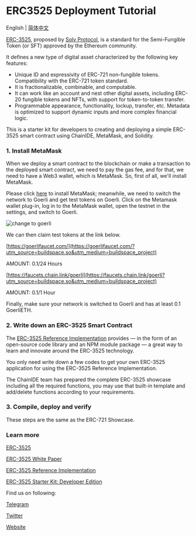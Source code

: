 # ERC3525 Deployment Tutorial

English | [简体中文](./README-zh_CN.md)

[ERC-3525](https://eips.ethereum.org/EIPS/eip-3525), proposed by [Solv Protocol](https://solv.finance), is a standard for the Semi-Fungible Token (or SFT) approved by the Ethereum community.

It defines a new type of digital asset characterized by the following key features:

* Unique ID and expressivity of ERC-721 non-fungible tokens. Compatibility with the ERC-721 token standard.
* It is fractionalizable, combinable, and computable.
* It can work like an account and nest other digital assets, including ERC-20 fungible tokens and NFTs, with support for token-to-token transfer.
* Programmable appearance, functionality, lockup, transfer, etc. Metadata is optimized to support dynamic inputs and more complex financial logic.

This is a starter kit for developers to creating and deploying a simple ERC-3525 smart contract using ChainIDE, MetaMask, and Solidity.

### 1. Install MetaMask

When we deploy a smart contract to the blockchain or make a transaction to the deployed smart contract,
we need to pay the gas fee, and for that, we need to have a Web3 wallet, which is MetaMask. 
So, first of all, we'll install MetaMask.

Please click [here](https://metamask.io/) to install MetaMask;
meanwhile, we need to switch the network to Goerli and get test tokens on Goerli.
Click on the Metamask wallet plug-in, log in to the MetaMask wallet,
open the testnet in the settings, and switch to Goerli.

![change to goerli](https://3869740696-files.gitbook.io/~/files/v0/b/gitbook-x-prod.appspot.com/o/spaces%2F-MZ6_j0WUFnBhwIdP3LR%2Fuploads%2F7r8aUlo6Ipety4BPEpyS%2Fimage.png?alt=media&token=6b6a1674-06c3-4309-8e93-3fe453b24e9a)

We can then claim test tokens at the link below.

[https://goerlifaucet.com/](https://goerlifaucet.com/?utm_source=buildspace.so&utm_medium=buildspace_project) 

AMOUNT: 0.1/24 Hours

[https://faucets.chain.link/goerli](https://faucets.chain.link/goerli?utm_source=buildspace.so&utm_medium=buildspace_project) 

AMOUNT: 0.1/1 Hour

Finally, make sure your network is switched to Goerli and has at least 0.1 GoerliETH.

### 2. Write down an ERC-3525 Smart Contract

The [ERC-3525 Reference Implementation](https://github.com/solv-finance/erc-3525) provides — in the form of an open-source code library and an NPM module package — a great way to learn and innovate around the ERC-3525 technology. 

You only need write down a few codes to get your own ERC-3525 application for using the ERC-3525 Reference Implementation.


The ChainIDE team has prepared the complete ERC-3525 showcase including all the required functions, you may use that built-in template and add/delete functions according to your requirements.

### 3. Compile, deploy and verify
These steps are the same as the ERC-721 Showcase.

### Learn more

[ERC-3525](https://eips.ethereum.org/EIPS/eip-3525)

[ERC-3525 White Paper](https://whitepaper.sftlabs.io/SFT%20Whitepaper.pdf)

[ERC-3525 Reference Implementation](https://github.com/solv-finance/erc-3525)

[ERC-3525 Starter Kit: Developer Edition](https://medium.com/solv-blog/erc-3525-starter-kit-developer-edition-9d734ca62bd0)

Find us on following:

[Telegram](https://t.me/EIP3525_DEV)

[Twitter](https://twitter.com/SFTLabsHQ)

[Website](https://sftlabs.io/)